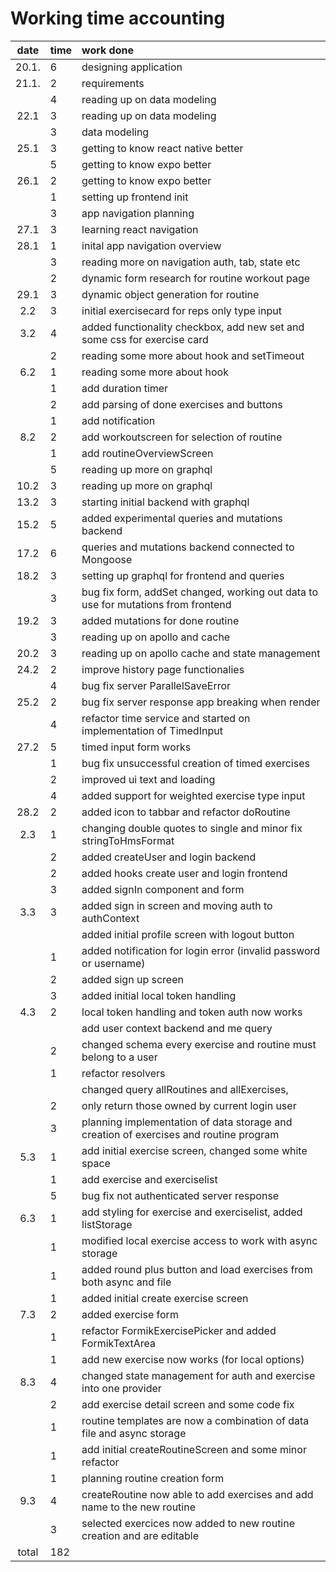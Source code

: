 # Working time accounting

| date  | time | work done  |
| :----:|:-----| :-----|
| 20.1. | 6    | designing application |
| 21.1. | 2    | requirements |
|       | 4    | reading up on data modeling |
| 22.1  | 3    | reading up on data modeling |
|       | 3    | data modeling |
| 25.1  | 3    | getting to know react native better |
|       | 5    | getting to know expo better |
| 26.1  | 2    | getting to know expo better |
|       | 1    | setting up frontend init |
|       | 3    | app navigation planning |
| 27.1  | 3    | learning react navigation |
| 28.1  | 1    | inital app navigation overview |
|       | 3    | reading more on navigation auth, tab, state etc |
|       | 2    | dynamic form research for routine workout page |
| 29.1  | 3    | dynamic object generation for routine |
|  2.2  | 3    | initial exercisecard for reps only type input |
|  3.2  | 4    | added functionality checkbox, add new set and some css for exercise card |
|       | 2    | reading some more about hook and setTimeout |
|  6.2  | 1    | reading some more about hook |
|       | 1    | add duration timer |
|       | 2    | add parsing of done exercises and buttons |
|       | 1    | add notification |
|  8.2  | 2    | add workoutscreen for selection of routine  |
|       | 1    | add routineOverviewScreen |
|       | 5    | reading up more on graphql |
| 10.2  | 3    | reading up more on graphql |
| 13.2  | 3    | starting initial backend with graphql |
| 15.2  | 5    | added experimental queries and mutations backend |
| 17.2  | 6    | queries and mutations backend connected to Mongoose |
| 18.2  | 3    | setting up graphql for frontend and queries |
|       | 3    | bug fix form, addSet changed, working out data to use for mutations from frontend |
| 19.2  | 3    | added mutations for done routine |
|       | 3    | reading up on apollo and cache |
| 20.2  | 3    | reading up on apollo cache and state management  |
| 24.2  | 2    | improve history page functionalies |
|       | 4    | bug fix server ParallelSaveError |
| 25.2  | 2    | bug fix server response app breaking when render |
|       | 4    | refactor time service and started on implementation of TimedInput |
| 27.2  | 5    | timed input form works |
|       | 1    | bug fix unsuccessful creation of timed exercises |
|       | 2    | improved ui text and loading |
|       | 4    | added support for weighted exercise type input |
| 28.2  | 2    | added icon to tabbar and refactor doRoutine |
|  2.3  | 1    | changing double quotes to single and minor fix stringToHmsFormat |
|       | 2    | added createUser and login backend |
|       | 2    | added hooks create user and login frontend |
|       | 3    | added signIn component and form |
|  3.3  | 3    | added sign in screen and moving auth to authContext |
|       |      | added initial profile screen with logout button |
|       | 1    | added notification for login error (invalid password or username) |
|       | 2    | added sign up screen |
|       | 3    | added initial local token handling |
|  4.3  | 2    | local token handling and token auth now works |
|       |      | add user context backend and me query |
|       | 2    | changed schema every exercise and routine must belong to a user |
|       | 1    | refactor resolvers |
|       |      | changed query allRoutines and allExercises, 
|       | 2    | only return those owned by current login user |
|       | 3    | planning implementation of data storage and creation of exercises and routine program |
|  5.3  | 1    | add initial exercise screen, changed some white space |
|       | 1    | add exercise and exerciselist |
|       | 5    | bug fix not authenticated server response |
|  6.3  | 1    | add styling for exercise and exerciselist, added listStorage |
|       | 1    | modified local exercise access to work with async storage |
|       | 1    | added round plus button and load exercises from both async and file |
|       | 1    | added initial create exercise screen |
|  7.3  | 2    | added exercise form |
|       | 1    | refactor FormikExercisePicker and added FormikTextArea |
|       | 1    | add new exercise now works (for local options)  |
|  8.3  | 4    | changed state management for auth and exercise into one provider |
|       | 2    | add exercise detail screen and some code fix |
|       | 1    | routine templates are now a combination of data file and async storage |
|       | 1    | add initial createRoutineScreen and some minor refactor |
|       | 1    | planning routine creation form |
|  9.3  | 4    | createRoutine now able to add exercises and add name to the new routine |
|       | 3    | selected exercices now added to new routine creation and are editable |
| total | 182  | | 


